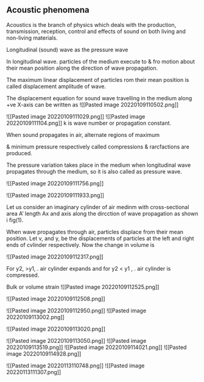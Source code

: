 
## Acoustic phenomena

Acoustics  is the branch of physics which deals with the production, transmission, reception, control and effects of sound on both living and non-living materials.

Longitudinal (sound) wave as the pressure wave

In longitudinal wave. particles of the medium execute to & fro motion about their mean position along the direction of wave propagation.

The maximum linear displacement of  particles rom their mean position is called displacement amplitude of wave.

The displacement equation for sound wave travelling in the medium along +ve X-axis can be written as
![[Pasted image 20220109110502.png]]

![[Pasted image 20220109111029.png]]
![[Pasted image 20220109111104.png]]
k is wave number or propagation constant.

When sound propagates in air, alternate regions of maximum

& minimum pressure respectively called compressions &
rarcfactions are produced.


The pressure variation takes place in the medium when
longitudinal wave propagates through the medium, so it is
also called as pressure wave.

![[Pasted image 20220109111756.png]]

![[Pasted image 20220109111933.png]]
   

Let us consider an imaginary cylinder of air medinm with
cross-sectional area A’ length Ax and axis along the
dircction of wave propagation as shown i fig(1).

When wave propagates through air, particles displace from
their mean position. Let v, and y, be the displacements of
particles at the left and right ends of cvlinder respectively.
Now the change in volume is

![[Pasted image 20220109112317.png]]

 

For y2, >y1, . air cylinder expands and for y2 < y1 , . air cylinder is compressed.

Bulk or volume strain 
![[Pasted image 20220109112525.png]]


![[Pasted image 20220109112508.png]]

![[Pasted image 20220109112950.png]]
![[Pasted image 20220109113002.png]]

![[Pasted image 20220109113020.png]]

![[Pasted image 20220109113050.png]]
![[Pasted image 20220109113519.png]]
![[Pasted image 20220109114021.png]]
![[Pasted image 20220109114928.png]]


![[Pasted image 20220113110748.png]]
![[Pasted image 20220113111307.png]]


